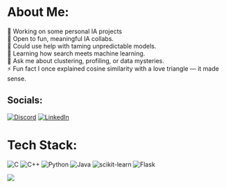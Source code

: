 # About Me:
🔭 Working on some personal IA projects<br>👯 Open to fun, meaningful IA collabs.<br>🤝 Could use help with taming unpredictable models.<br>🌱 Learning how search meets machine learning.<br>💬 Ask me about clustering, profiling, or data mysteries.<br>⚡ Fun fact I once explained cosine similarity with a love triangle — it made sense.


## Socials:
[![Discord](https://img.shields.io/badge/Discord-%237289DA.svg?logo=discord&logoColor=white)](https://discord.gg/dreams7899) [![LinkedIn](https://img.shields.io/badge/LinkedIn-%230077B5.svg?logo=linkedin&logoColor=white)](https://linkedin.com/in/momin-miah) 

# Tech Stack:
![C](https://img.shields.io/badge/c-%2300599C.svg?style=for-the-badge&logo=c&logoColor=white) ![C++](https://img.shields.io/badge/c++-%2300599C.svg?style=for-the-badge&logo=c%2B%2B&logoColor=white) ![Python](https://img.shields.io/badge/python-3670A0?style=for-the-badge&logo=python&logoColor=ffdd54) ![Java](https://img.shields.io/badge/java-%23ED8B00.svg?style=for-the-badge&logo=openjdk&logoColor=white) ![scikit-learn](https://img.shields.io/badge/scikit--learn-%23F7931E.svg?style=for-the-badge&logo=scikit-learn&logoColor=white)  ![Flask](https://img.shields.io/badge/flask-%23000.svg?style=for-the-badge&logo=flask&logoColor=white) 


[![](https://visitcount.itsvg.in/api?id=sOdreams&icon=0&color=0)](https://visitcount.itsvg.in)

<!-- Proudly created with GPRM ( https://gprm.itsvg.in ) -->
